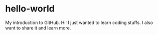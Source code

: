 # hello-world
My introduction to GitHub.
Hi!  I just wanted to learn coding stuffs.
I also want to share it and learn more.
